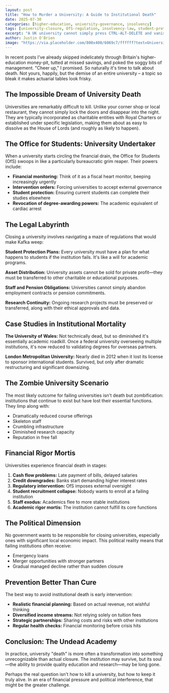 ```yaml
---
layout: post
title: "How to Murder a University: A Guide to Institutional Death"
date: 2025-07-30
categories: [higher-education, university-governance, insolvency]
tags: [university-closure, OfS-regulation, insolvency-law, student-protection, UK-universities, institutional-failure]
excerpt: "A UK university cannot simply press CTRL-ALT-DELETE and vanish. Here's what actually happens when institutions reach the end of the financial road."
author: Justin O'Brien
image: "https://via.placeholder.com/800x400/6069c7/ffffff?text=University+Closure"
---
```


In recent posts I've already skipped indelicately through Britain's higher-education money-pit, tutted at missed savings, and poked the soggy bits of management. "Cheer up," I promised. So naturally it's time to talk about death. Not yours, happily, but the demise of an entire university – a topic so bleak it makes actuarial tables look frisky.

## The Impossible Dream of University Death

Universities are remarkably difficult to kill. Unlike your corner shop or local restaurant, they cannot simply lock the doors and disappear into the night. They are typically incorporated as charitable entities with Royal Charters or established under specific legislation, making them about as easy to dissolve as the House of Lords (and roughly as likely to happen).

## The Office for Students: University Undertaker

When a university starts circling the financial drain, the Office for Students (OfS) swoops in like a particularly bureaucratic grim reaper. Their powers include:

- **Financial monitoring:** Think of it as a fiscal heart monitor, beeping increasingly urgently
- **Intervention orders:** Forcing universities to accept external governance
- **Student protection:** Ensuring current students can complete their studies elsewhere
- **Revocation of degree-awarding powers:** The academic equivalent of cardiac arrest

## The Legal Labyrinth

Closing a university involves navigating a maze of regulations that would make Kafka weep:

**Student Protection Plans:** Every university must have a plan for what happens to students if the institution fails. It's like a will for academic programs.

**Asset Distribution:** University assets cannot be sold for private profit—they must be transferred to other charitable or educational purposes.

**Staff and Pension Obligations:** Universities cannot simply abandon employment contracts or pension commitments.

**Research Continuity:** Ongoing research projects must be preserved or transferred, along with their ethical approvals and data.

## Case Studies in Institutional Mortality

**The University of Wales:** Not technically dead, but so diminished it's essentially academic roadkill. Once a federal university overseeing multiple institutions, it's now reduced to validating degrees for overseas partners.

**London Metropolitan University:** Nearly died in 2012 when it lost its license to sponsor international students. Survived, but only after dramatic restructuring and significant downsizing.

## The Zombie University Scenario

The most likely outcome for failing universities isn't death but zombification: institutions that continue to exist but have lost their essential functions. They limp along with:

- Dramatically reduced course offerings
- Skeleton staff
- Crumbling infrastructure
- Diminished research capacity
- Reputation in free fall

## Financial Rigor Mortis

Universities experience financial death in stages:

1. **Cash flow problems:** Late payment of bills, delayed salaries
2. **Credit downgrades:** Banks start demanding higher interest rates
3. **Regulatory intervention:** OfS imposes external oversight
4. **Student recruitment collapse:** Nobody wants to enroll at a failing institution
5. **Staff exodus:** Academics flee to more stable institutions
6. **Academic rigor mortis:** The institution cannot fulfill its core functions

## The Political Dimension

No government wants to be responsible for closing universities, especially ones with significant local economic impact. This political reality means that failing institutions often receive:

- Emergency loans
- Merger opportunities with stronger partners
- Gradual managed decline rather than sudden closure

## Prevention Better Than Cure

The best way to avoid institutional death is early intervention:

- **Realistic financial planning:** Based on actual revenue, not wishful thinking
- **Diversified income streams:** Not relying solely on tuition fees
- **Strategic partnerships:** Sharing costs and risks with other institutions
- **Regular health checks:** Financial monitoring before crisis hits

## Conclusion: The Undead Academy

In practice, university "death" is more often a transformation into something unrecognizable than actual closure. The institution may survive, but its soul—the ability to provide quality education and research—may be long gone.

Perhaps the real question isn't how to kill a university, but how to keep it truly alive. In an era of financial pressure and political interference, that might be the greater challenge.
